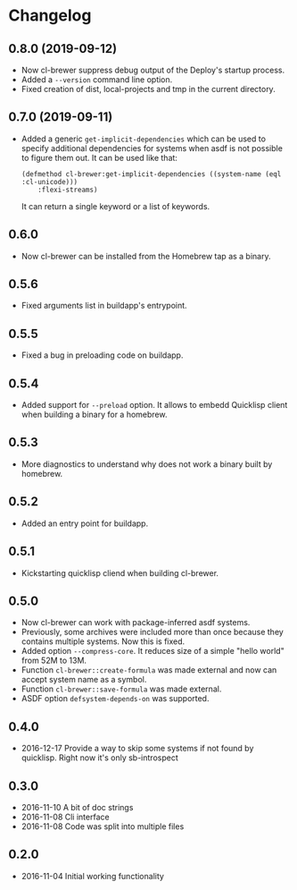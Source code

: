 # Changelog

## 0.8.0 (2019-09-12)

* Now cl-brewer suppress debug output of the Deploy's startup process.
* Added a `--version` command line option.
* Fixed creation of dist, local-projects and tmp in the current directory.

## 0.7.0 (2019-09-11)

* Added a generic `get-implicit-dependencies` which can be used to specify additional dependencies for systems
  when asdf is not possible to figure them out. It can be used like that:
  
  ```
  (defmethod cl-brewer:get-implicit-dependencies ((system-name (eql :cl-unicode)))
      :flexi-streams)
  ```

  It can return a single keyword or a list of keywords.

## 0.6.0

* Now cl-brewer can be installed from the Homebrew tap as a binary.

## 0.5.6

* Fixed arguments list in buildapp's entrypoint.

## 0.5.5

* Fixed a bug in preloading code on buildapp.

## 0.5.4

* Added support for ``--preload`` option.
  It allows to embedd Quicklisp client when building a binary for a homebrew.

## 0.5.3

* More diagnostics to understand why does not work a binary built by homebrew.

## 0.5.2

* Added an entry point for buildapp.

## 0.5.1

* Kickstarting quicklisp cliend when building cl-brewer.

## 0.5.0

* Now cl-brewer can work with package-inferred asdf systems.
* Previously, some archives were included more than once because
  they contains multiple systems. Now this is fixed.
* Added option `--compress-core`. It reduces size of a simple
  "hello world" from 52M to 13M.
* Function `cl-brewer::create-formula` was made external and now
  can accept system name as a symbol.
* Function `cl-brewer::save-formula` was made external.
* ASDF option `defsystem-depends-on` was supported.

## 0.4.0

* 2016-12-17 Provide a way to skip some systems if not found by quicklisp. Right now it's only sb-introspect

## 0.3.0

* 2016-11-10 A bit of doc strings
* 2016-11-08 Cli interface
* 2016-11-08 Code was split into multiple files

## 0.2.0

* 2016-11-04 Initial working functionality
